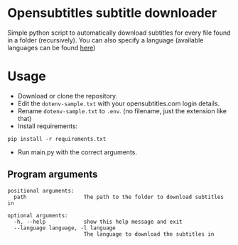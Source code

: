 # Opensubtitles subtitle downloader
Simple python script to automatically download subtitles for every file found in a folder (recursively). You can also specify a language (available languages can be found [here](https://www.opensubtitles.org/addons/export_languages.php))

# Usage
- Download or clone the repository.
- Edit the `dotenv-sample.txt` with your opensubtitles.com login details.
- Rename `dotenv-sample.txt` to `.env`. (no filename, just the extension like that)
- Install requirements:
```
pip install -r requirements.txt
```
- Run main.py with the correct arguments.

## Program arguments
```
positional arguments:
  path                  The path to the folder to download subtitles in

optional arguments:
  -h, --help            show this help message and exit
  --language language, -l language
                        The language to download the subtitles in
```